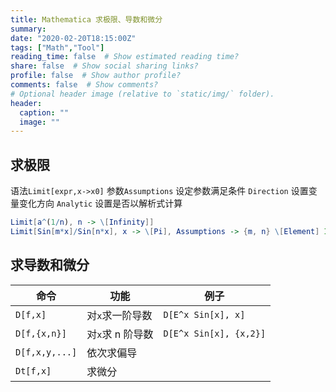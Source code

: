 ```yaml
---
title: Mathematica 求极限、导数和微分
summary: 
date: "2020-02-20T18:15:00Z"
tags: ["Math","Tool"]
reading_time: false  # Show estimated reading time?
share: false  # Show social sharing links?
profile: false  # Show author profile?
comments: false  # Show comments?
# Optional header image (relative to `static/img/` folder).
header:
  caption: ""
  image: ""
---
```


## 求极限

语法`Limit[expr,x->x0]` 
参数`Assumptions` 设定参数满足条件
       `Direction`    设置变量变化方向
        `Analytic`     设置是否以解析式计算

```mathematica
Limit[a^(1/n), n -> \[Infinity]]
Limit[Sin[m*x]/Sin[n*x], x -> \[Pi], Assumptions -> {m, n} \[Element] Integers]
```

## 求导数和微分

| 命令           | 功能             | 例子                   |
| -------------- | ---------------- | ---------------------- |
| `D[f,x]`       | 对`x`求一阶导数  | `D[E^x Sin[x], x]`     |
| `D[f,{x,n}]`   | 对`x`求 n 阶导数 | `D[E^x Sin[x], {x,2}]` |
| `D[f,x,y,...]` | 依次求偏导       |                        |
| `Dt[f,x]`      | 求微分           |                        |

